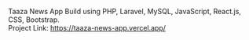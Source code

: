 Taaza News App Build using PHP, Laravel, MySQL, JavaScript, React.js, CSS, Bootstrap.
<br/>
Project Link: https://taaza-news-app.vercel.app/

